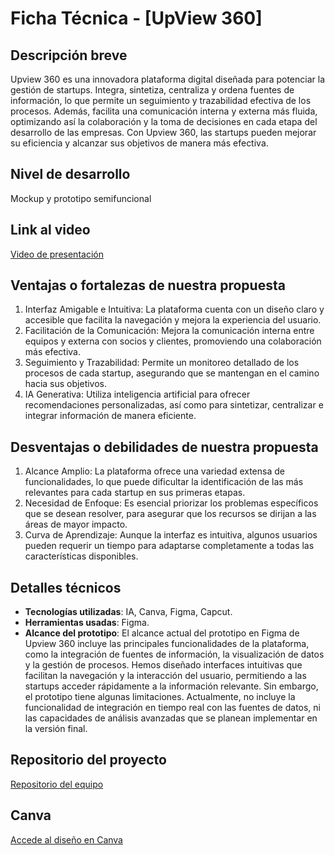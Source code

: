 # Ficha Técnica - [UpView 360]

## Descripción breve
Upview 360 es una innovadora plataforma digital diseñada para potenciar la gestión de startups. Integra, sintetiza, centraliza y ordena fuentes de información, lo que permite un seguimiento y trazabilidad efectiva de los procesos. Además, facilita una comunicación interna y externa más fluida, optimizando así la colaboración y la toma de decisiones en cada etapa del desarrollo de las empresas. Con Upview 360, las startups pueden mejorar su eficiencia y alcanzar sus objetivos de manera más efectiva.


## Nivel de desarrollo
Mockup y prototipo semifuncional

## Link al video
[Video de presentación](https://youtu.be/Vu5fFTVhbe0?feature=shared)

## Ventajas o fortalezas de nuestra propuesta
1. Interfaz Amigable e Intuitiva: La plataforma cuenta con un diseño claro y accesible que facilita la navegación y mejora la experiencia del usuario.
2. Facilitación de la Comunicación: Mejora la comunicación interna entre equipos y externa con socios y clientes, promoviendo una colaboración más efectiva.
3. Seguimiento y Trazabilidad: Permite un monitoreo detallado de los procesos de cada startup, asegurando que se mantengan en el camino hacia sus objetivos.
4. IA Generativa: Utiliza inteligencia artificial para ofrecer recomendaciones personalizadas, así como para sintetizar, centralizar e integrar información de manera eficiente.

## Desventajas o debilidades de nuestra propuesta
1. Alcance Amplio: La plataforma ofrece una variedad extensa de funcionalidades, lo que puede dificultar la identificación de las más relevantes para cada startup en sus primeras etapas.
2. Necesidad de Enfoque: Es esencial priorizar los problemas específicos que se desean resolver, para asegurar que los recursos se dirijan a las áreas de mayor impacto.
3. Curva de Aprendizaje: Aunque la interfaz es intuitiva, algunos usuarios pueden requerir un tiempo para adaptarse completamente a todas las características disponibles.

## Detalles técnicos
- **Tecnologías utilizadas**: IA, Canva, Figma, Capcut. 
- **Herramientas usadas**: Figma.
- **Alcance del prototipo**: El alcance actual del prototipo en Figma de Upview 360 incluye las principales funcionalidades de la plataforma, como la integración de fuentes de información, la visualización de datos y la gestión de procesos. Hemos diseñado interfaces intuitivas que facilitan la navegación y la interacción del usuario, permitiendo a las startups acceder rápidamente a la información relevante.
Sin embargo, el prototipo tiene algunas limitaciones. Actualmente, no incluye la funcionalidad de integración en tiempo real con las fuentes de datos, ni las capacidades de análisis avanzadas que se planean implementar en la versión final.

## Repositorio del proyecto
[Repositorio del equipo](https://github.com/davidesco201/Sabana-Hack-2024/tree/main/solutions/Zettabytes)
## Canva
[Accede al diseño en Canva](https://www.canva.com/design/DAGVaWhlYrA/-t1vueW9KvCwtp6QQUGRTw/edit?utm_content=DAGVaWhlYrA&utm_campaign=designshare&utm_medium=link2&utm_source=sharebutton)

